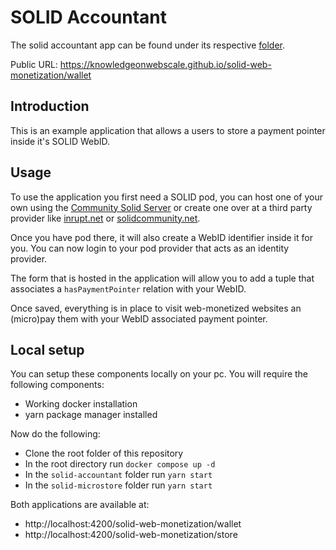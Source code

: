 # SOLID Accountant

The solid accountant app can be found under its respective [folder](./solid-accountant).

Public URL: https://knowledgeonwebscale.github.io/solid-web-monetization/wallet

## Introduction
This is an example application that allows a users to store a payment pointer inside it's SOLID WebID.

## Usage
To use the application you first need a SOLID pod, you can host one of your own using the [Community Solid Server]() or create one over at a third party provider like [inrupt.net](https://signup.pod.inrupt.com/) or [solidcommunity.net](https://solidcommunity.net/).

Once you have pod there, it will also create a WebID identifier inside it for you. You can now login to your pod provider that acts as an identity provider.

The form that is hosted in the application will allow you to add a tuple that associates a `hasPaymentPointer` relation with your WebID.

Once saved, everything is in place to visit web-monetized websites an (micro)pay them with your WebID associated payment pointer.

## Local setup
You can setup these components locally on your pc. You will require the following components:

 * Working docker installation
 * yarn package manager installed

Now do the following:

 * Clone the root folder of this repository
 * In the root directory run `docker compose up -d`
 * In the `solid-accountant` folder run `yarn start`
 * In the `solid-microstore` folder run `yarn start`

Both applications are available at:

 * http://localhost:4200/solid-web-monetization/wallet
 * http://localhost:4200/solid-web-monetization/store